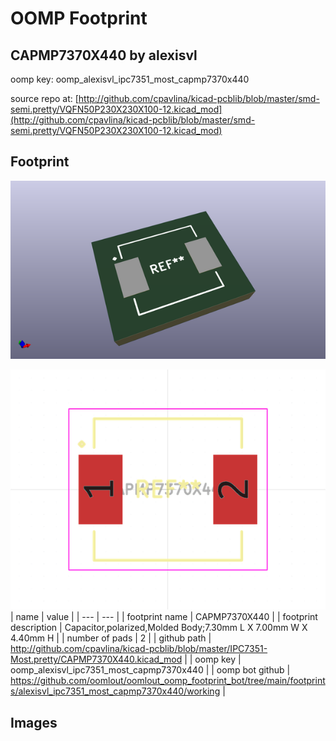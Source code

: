 # OOMP Footprint  
## CAPMP7370X440  by alexisvl  
  
oomp key: oomp_alexisvl_ipc7351_most_capmp7370x440  
  
source repo at: [http://github.com/cpavlina/kicad-pcblib/blob/master/smd-semi.pretty/VQFN50P230X230X100-12.kicad_mod](http://github.com/cpavlina/kicad-pcblib/blob/master/smd-semi.pretty/VQFN50P230X230X100-12.kicad_mod)  
## Footprint  
  
[![working_kicad_pcb_3d.png](working_kicad_pcb_3d_600.png)](working_kicad_pcb_3d.png)  
  
[![working.png](working_600.png)](working.png)  
| name | value | 
| --- | --- | 
| footprint name | CAPMP7370X440 | 
| footprint description | Capacitor,polarized,Molded Body;7.30mm L X 7.00mm W X 4.40mm H | 
| number of pads | 2 | 
| github path | http://github.com/cpavlina/kicad-pcblib/blob/master/IPC7351-Most.pretty/CAPMP7370X440.kicad_mod | 
| oomp key | oomp_alexisvl_ipc7351_most_capmp7370x440 | 
| oomp bot github | https://github.com/oomlout/oomlout_oomp_footprint_bot/tree/main/footprints/alexisvl_ipc7351_most_capmp7370x440/working | 
## Images  
